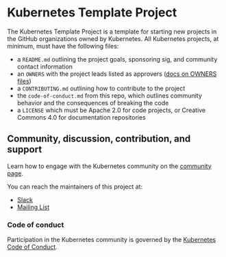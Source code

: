 # Kubernetes Template Project

The Kubernetes Template Project is a template for starting new projects in the GitHub organizations owned by Kubernetes. All Kubernetes projects, at minimum, must have the following files:

- a `README.md` outlining the project goals, sponsoring sig, and community contact information
- an `OWNERS` with the project leads listed as approvers ([docs on OWNERS files](https://git.k8s.io/community/contributors/devel/owners.md))
- a `CONTRIBUTING.md` outlining how to contribute to the project
- the `code-of-conduct.md` from this repo, which outlines community behavior and the consequences of breaking the code
- a `LICENSE` which must be Apache 2.0 for code projects, or Creative Commons 4.0 for documentation repositories

## Community, discussion, contribution, and support

Learn how to engage with the Kubernetes community on the [community page](http://kubernetes.io/community/).

You can reach the maintainers of this project at:

- [Slack](http://slack.k8s.io/)
- [Mailing List](https://groups.google.com/forum/#!forum/kubernetes-dev)

### Code of conduct

Participation in the Kubernetes community is governed by the [Kubernetes Code of Conduct](code-of-conduct.md).
